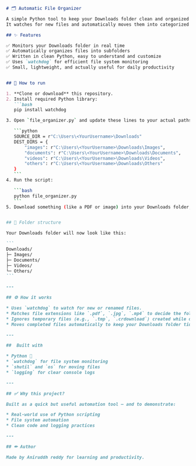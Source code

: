 

````markdown
# 🗂 Automatic File Organizer

A simple Python tool to keep your Downloads folder clean and organized in real time.  
It watches for new files and automatically moves them into categorized subfolders (Images, Documents, Videos, Archives, Others) based on file type.

## ✨ Features

✅ Monitors your Downloads folder in real time  
✅ Automatically organizes files into subfolders  
✅ Written in clean Python, easy to understand and customize  
✅ Uses `watchdog` for efficient file system monitoring  
✅ Small, lightweight, and actually useful for daily productivity


## 🚀 How to run

1. **Clone or download** this repository.
2. Install required Python library:
   ```bash
   pip install watchdog

3. Open `file_organizer.py` and update these lines to your actual paths:

   ```python
   SOURCE_DIR = r"C:\Users\<YourUsername>\Downloads"
   DEST_DIRS = {
       "images": r"C:\Users\<YourUsername>\Downloads\Images",
       "documents": r"C:\Users\<YourUsername>\Downloads\Documents",
       "videos": r"C:\Users\<YourUsername>\Downloads\Videos",
       "others": r"C:\Users\<YourUsername>\Downloads\Others"
   }
   ```
4. Run the script:

   ```bash
   python file_organizer.py
   ```
5. Download something (like a PDF or image) into your Downloads folder, and see it get moved automatically!


## 📂 Folder structure

Your Downloads folder will now look like this:

```
Downloads/
├─ Images/
├─ Documents/
├─ Videos/
└─ Others/
```

---

## ⚙ How it works

* Uses `watchdog` to watch for new or renamed files.
* Matches file extensions like `.pdf`, `.jpg`, `.mp4` to decide the folder.
* Ignores temporary files (e.g., `.tmp`, `.crdownload`) created while downloading.
* Moves completed files automatically to keep your Downloads folder tidy.

---

##  Built with

* Python 🐍
* `watchdog` for file system monitoring
* `shutil` and `os` for moving files
* `logging` for clear console logs

---

## ✅ Why this project?

Built as a quick but useful automation tool — and to demonstrate:

* Real-world use of Python scripting
* File system automation
* Clean code and logging practices

---

## ✏ Author

Made by Aniruddh reddy for learning and productivity.

